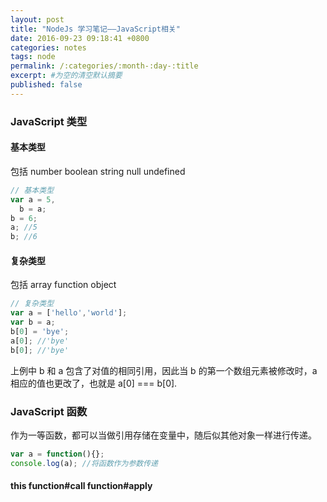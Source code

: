 ```yaml
---
layout: post
title: "NodeJs 学习笔记——JavaScript相关"
date: 2016-09-23 09:18:41 +0800
categories: notes
tags: node
permalink: /:categories/:month-:day-:title
excerpt: #为空的清空默认摘要
published: false
---
```

### JavaScript 类型

#### 基本类型

包括 number boolean string null undefined

```javascript
// 基本类型
var a = 5,
  b = a;
b = 6;
a; //5
b; //6
```

#### 复杂类型

包括 array function object

```javascript
// 复杂类型
var a = ['hello','world'];
var b = a;
b[0] = 'bye';
a[0]; //'bye'
b[0]; //'bye'
```

上例中 b 和 a 包含了对值的相同引用，因此当 b 的第一个数组元素被修改时，a 相应的值也更改了，也就是 a[0] === b[0].

### JavaScript  函数 

作为一等函数，都可以当做引用存储在变量中，随后似其他对象一样进行传递。

```javascript
var a = function(){};
console.log(a); //将函数作为参数传递
```

#### this function#call function#apply






